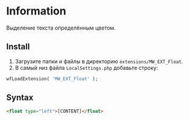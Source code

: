 # Information

Выделение текста определённым цветом.

## Install

1. Загрузите папки и файлы в директорию `extensions/MW_EXT_Float`.
2. В самый низ файла `LocalSettings.php` добавьте строку:

```php
wfLoadExtension( 'MW_EXT_Float' );
```

## Syntax

```html
<float type="left">[CONTENT]</float>
```
